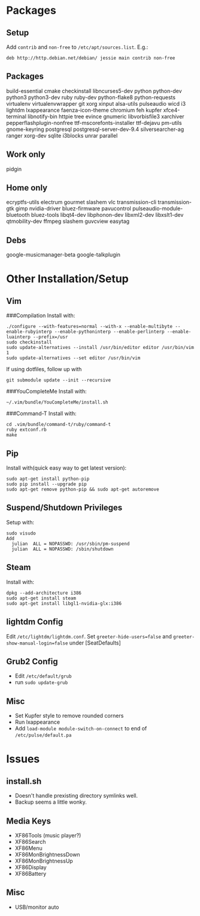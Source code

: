 Packages
========

Setup
-----
Add `contrib` and `non-free` to `/etc/apt/sources.list`. E.g.:

    deb http://http.debian.net/debian/ jessie main contrib non-free

Packages
--------
build-essential cmake checkinstall libncurses5-dev python python-dev python3 python3-dev ruby ruby-dev python-flake8 python-requests virtualenv virtualenvwrapper git xorg xinput alsa-utils pulseaudio wicd i3 lightdm lxappearance faenza-icon-theme chromium feh kupfer xfce4-terminal libnotify-bin httpie tree evince gnumeric libvorbisfile3 xarchiver pepperflashplugin-nonfree ttf-mscorefonts-installer ttf-dejavu pm-utils gnome-keyring postgresql postgresql-server-dev-9.4 silversearcher-ag ranger xorg-dev sqlite i3blocks unrar parallel

Work only
---------
pidgin

Home only
---------
ecryptfs-utils electrum gourmet slashem vlc transmission-cli transmission-gtk gimp nvidia-driver bluez-firmware pavucontrol pulseaudio-module-bluetooth bluez-tools libqt4-dev libphonon-dev libxml2-dev libxslt1-dev qtmobility-dev ffmpeg slashem guvcview easytag

Debs
----
google-musicmanager-beta google-talkplugin

Other Installation/Setup
========================
Vim
---

###Compilation
Install with:

    ./configure --with-features=normal --with-x --enable-multibyte --enable-rubyinterp --enable-pythoninterp --enable-perlinterp --enable-luainterp --prefix=/usr
    sudo checkinstall
    sudo update-alternatives --install /usr/bin/editor editor /usr/bin/vim 1
    sudo update-alternatives --set editor /usr/bin/vim

If using dotfiles, follow up with

    git submodule update --init --recursive

###YouCompleteMe
Install with:

    ~/.vim/bundle/YouCompleteMe/install.sh

###Command-T
Install with:

    cd .vim/bundle/command-t/ruby/command-t
    ruby extconf.rb
    make

Pip
---
Install with(quick easy way to get latest version):

    sudo apt-get install python-pip
    sudo pip install --upgrade pip
    sudo apt-get remove python-pip && sudo apt-get autoremove

Suspend/Shutdown Privileges
------------------
Setup with:

    sudo visudo
    Add
      julian  ALL = NOPASSWD: /usr/sbin/pm-suspend
      julian  ALL = NOPASSWD: /sbin/shutdown

Steam
-----
Install with:

    dpkg --add-architecture i386
    sudo apt-get install steam
    sudo apt-get install libgl1-nvidia-glx:i386

lightdm Config
--------------
Edit `/etc/lightdm/lightdm.conf`. Set `greeter-hide-users=false` and `greeter-show-manual-login=false` under [SeatDefaults]

Grub2 Config
-----------
* Edit `/etc/default/grub`
* run `sudo update-grub`

Misc
----
* Set Kupfer style to remove rounded corners
* Run lxappearance
* Add `load-module module-switch-on-connect` to end of `/etc/pulse/default.pa`

Issues
======
install.sh
----------
* Doesn't handle prexisting directory symlinks well.
* Backup seems a little wonky.

Media Keys
----------
* XF86Tools (music player?)
* XF86Search
* XF86Menu
* XF86MonBrightnessDown
* XF86MonBrightnessUp
* XF86Display
* XF86Battery

Misc
----
* USB/monitor auto
